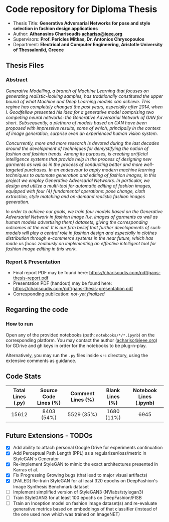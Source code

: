 # Code repository for Diploma Thesis

- Thesis Title: **Generative Adversarial Networks for pose and style selection in fashion design applications**
- Author: **Athanasios Charisoudis achariso@ieee.org**
- Supervisors: **Prof. Pericles Mitkas, Dr. Antonios Chrysopoulos**
- Department: **Electrical and Computer Engineering, Aristotle University of Thessaloniki, Greece**

## Thesis Files

### Abstract

_Generative Modelling, a branch of Machine Learning that focuses on generating realistic-looking samples, has
traditionally constituted the upper bound of what Machine and Deep Learning models can achieve. This regime has
completely changed the past years, especially after 2014, when I. Goodfellow presented his idea for a generative model
comprising two competing neural networks: the Generative Adversarial Network of GAN for short. Subsequently, a plethora
of models based on GAN have been proposed with impressive results, some of which, principally in the context of image
generation, surprise even an experienced human vision system._

_Concurrently, more and more research is devoted during the last decades around the development of techniques for
demystifying the notion of fashion and fashion trends. Among its purposes, is creating artificial intelligence systems
that provide help in the process of designing new garments as well as in the process of conducting better and more
well-targeted purchases. In an endeavour to apply modern machine learning techniques to automate generation and editing
of fashion images, in this project we employ Generative Adversarial Networks. In particular, we design and utilize a
multi-tool for automatic editing of fashion images, equipped with four (4) fundamental operations: pose change, cloth
extraction, style matching and on-demand realistic fashion images generation._

_In order to achieve our goals, we train four models based on the Generative Adversarial Network in fashion image (i.e.
images of garments as well as human models advertising them) datasets, giving the corresponding outcomes at the end. It
is our firm belief that further developments of such models will play a central role in fashion design and especially in
clothes distribution through e-commerce systems in the near future, which has made us focus zealously on implementing an
effective intelligent tool for fashion image editing in this work._

### Report \& Presentation

- Final report PDF may be found here: https://charisoudis.com/pdf/gans-thesis-report.pdf
- Presentation PDF (handout) may be found here: https://charisoudis.com/pdf/gans-thesis-presentation.pdf
- Corresponding publication: _not-yet finalized_

## Regarding the code

### How to run

Open any of the provided notebooks (path: <code>notebooks/\*/\*.ipynb</code>) on the corresponding platform. You may
contact the author (achariso@ieee.org) for GDrive and gh keys in order for the notebooks to be plug-n-play.

Alternatively, you may run the <code>.py</code> files inside <code>src</code> directory, using the extensive comments as
guidance.

## Code Stats

| Total Lines (.py) | Source Code Lines (%) | Comment Lines (%) | Blank Lines (%) | Notebook Lines (.ipynb) | 
| :---------------: | :-------------------: | :-------------: | :-------------: | :---------------------: |
| 15612 | 8403 (54%) | 5529 (35%) | 1680 (11%) | 6945 |

## Future Extensions - TODOs

- [x] Add ability to attach personal Google Drive for experiments continuation
- [x] Add Perceptual Path Length (PPL) as a regularizer/loss/metric in StyleGAN's Generator
- [x] Re-implement StyleGAN to mimic the exact architectures presented in Karras et al.
- [x] Fix Progressing Growing bugs (that lead to major visual artifacts)
- [x] [FAILED] Re-train StyleGAN for at least 320 epochs on DeepFashion's Image Synthesis Benchmark dataset
- [ ] Implement simplified version of StyleGAN3 (NVlabs/stylegan3)
- [ ] Train StyleGAN3 for at least 100 epochs on DeepFashion/FISB
- [ ] Train an Inception model on fashion image dataset(s) and re-evaluate generative metrics based on embeddings of
  that classifier (instead of the one used now which was trained on ImageNET)
